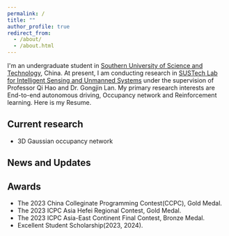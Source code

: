 ```yaml
---
permalink: /
title: ""
author_profile: true
redirect_from: 
  - /about/
  - /about.html
---
```


I'm an undergraduate student in [Southern University of Science and Technology](https://www.sustech.edu.cn), China. At present, I am conducting research in [SUSTech Lab for Intelligent Sensing and Unmanned Systems](https://github.com/sustech-isus) under the supervision of Professor Qi Hao and Dr. Gongjin Lan. My primary research interests are End-to-end autonomous driving, Occupancy network and Reinforcement learning. Here is my Resume.

Current research
------
- 3D Gaussian occupancy network

News and Updates
------

Awards
------
- The 2023 China Colleginate Programming Contest(CCPC), Gold Medal.
- The 2023 ICPC Asia Hefei Regional Contest, Gold Medal.
- The 2023 ICPC Asia-East Continent Final Contest, Bronze Medal.
- Excellent Student Scholarship(2023, 2024).

